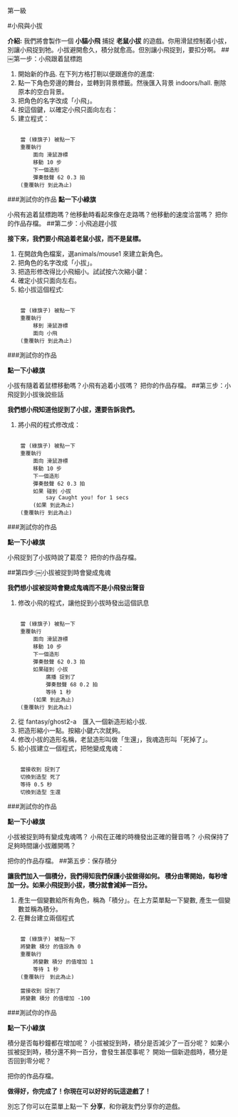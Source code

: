 第一級

#小飛與小拔

__介紹:__
我們將會製作一個 __小貓小飛__ 捕捉 __老鼠小拔__ 的遊戲。你用滑鼠控制着小拔，別讓小飛捉到牠。小拔避開愈久，積分就愈高。但別讓小飛捉到，要扣分啊。
##￼第一步：小飛跟着鼠標跑
1. 開始新的作品.
在下列方格打剔以便跟進你的進度:
2. 點一下角色旁邊的舞台，並轉到背景標籤。然後匯入背景 indoors/hall. 刪除原本的空白背景。
3. 把角色的名字改成「小飛」。
4. 按這個鍵，以確定小飛只面向左右：
5. 建立程式：

```scratch

	當 (綠旗子) 被點一下
	重覆執行
		面向 滑鼠游標
		移動 10 步
		下一個造形
		彈奏鼓聲 62 0.3 拍
	(重覆執行 到此為止)
```
		
###測試你的作品
__點一下小綠旗__

小飛有追着鼠標跑嗎？他移動時看起來像在走路嗎？他移動的速度洽當嗎？
把你的作品存檔。
##第二步：小飛追趕小拔

__接下來，我們要小飛追着老鼠小拔，而不是鼠標。__

1. 在開啟角色檔案，選animals/mouse1 來建立新角色。
2. 把角色的名字改成「小拔」。
3. 把造形修改得比小飛細小。試試按六次縮小鍵：
4. 確定小拔只面向左右。 
5. 給小拔這個程式:


```scratch
	
	當 (綠旗子) 被點一下
	重覆執行
		移到 滑鼠游標
		面向 小飛
	(重覆執行 到此為止)
```
###測試你的作品

__點一下小綠旗__

小拔有隨着着鼠標移動嗎？小飛有追着小拔嗎？
把你的作品存檔。
##第三步：小飛捉到小拔後說些話

__我們想小飛知道他捉到了小拔，還要告訴我們。__

1. 將小飛的程式修改成：

```scratch
	
	當 (綠旗子) 被點一下
	重覆執行
		面向 滑鼠游標
		移動 10 步
		下一個造形
		彈奏鼓聲 62 0.3 拍
		如果 碰到 小拔
			say Caught you! for 1 secs
		(如果 到此為止)
	(重覆執行 到此為止)
```

###測試你的作品

__點一下小綠旗__

小飛捉到了小拔時說了葛麼？
把你的作品存檔。

##第四步:￼小拔被捉到時會變成鬼魂

__我們想小拔被捉時會變成鬼魂而不是小飛發出聲音__

1. 修改小飛的程式，讓他捉到小拔時發出這個訊息

```scratch
	
	當 (綠旗子) 被點一下
	重覆執行
		面向 滑鼠游標
		移動 10 步
		下一個造形
		彈奏鼓聲 62 0.3 拍
		如果碰到 小拔
			廣播 捉到了
			彈奏鼓聲 68 0.2 拍
			等待 1 秒
		(如果 到此為止)
	(重覆執行 到此為止)
```

2. 從 fantasy/ghost2-a　匯入一個新造形給小拔.
3. 把造形縮小一點。按縮小鍵六次就夠。
4. 修改小拔的造形名稱，老鼠造形叫做「生還」，我魂造形叫「死掉了」。
5. 給小拔建立一個程式，把牠變成鬼魂：

```scratch
	
	當接收到 捉到了
	切換到造型 死了
	等待 0.5 秒
	切換到造型 生還
```
	
###測試你的作品

__點一下小綠旗__

小拔被捉到時有變成鬼魂嗎？
小飛在正確的時機發出正確的聲音嗎？
小飛保持了足夠時間讓小拔離開嗎？

把你的作品存檔。
##第五步：保存積分

__讓我們加入一個積分，我們得知我們保護小拔做得如何。
積分由零開始，每秒增加一分。如果小飛捉到小拔，積分就會減掉一百分。__

1. 產生一個變數給所有角色，稱為「積分」。在上方菜單點一下變數, 產生一個變數並稱為積分。
2. 在舞台建立兩個程式

```scratch
	
	當 (綠旗子) 被點一下
	將變數 積分 的值設為 0
	重覆執行
		將變數 積分 的值增加 1
		等待 1 秒
	(重覆執行　到此為止)
	
	當接收到 捉到了
	將變數 積分 的值增加 -100
```
	
###測試你的作品

__點一下小綠旗__

積分是否每秒鐘都在增加呢？
小拔被捉到時，積分是否減少了一百分呢？
如果小拔被捉到時，積分還不夠一百分，會發生甚麼事呢？
開始一個新遊戲時，積分是否回到零分呢？

把你的作品存檔。

__做得好，你完成了！你現在可以好好的玩這遊戲了！__

別忘了你可以在菜單上點一下 __分享__，和你親友們分享你的遊戲。
